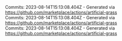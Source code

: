 Commits: 2023-08-14T15:13:08.404Z - Generated via https://github.com/marketplace/actions/artificial-grass
<br>
Commits: 2023-08-14T15:13:08.404Z - Generated via https://github.com/marketplace/actions/artificial-grass
<br>
Commits: 2023-08-14T15:13:08.404Z - Generated via https://github.com/marketplace/actions/artificial-grass
<br>
